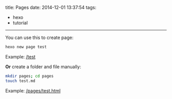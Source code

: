 title: Pages
date: 2014-12-01 13:37:54
tags:
- hexo
- tutorial
---

You can use this to create page:
```bash
hexo new page test
```

Example: [/test](/test)

**Or** create a folder and file manually:
```bash
mkdir pages; cd pages
touch test.md
```

Example: [/pages/test.html](/pages/test.html)
